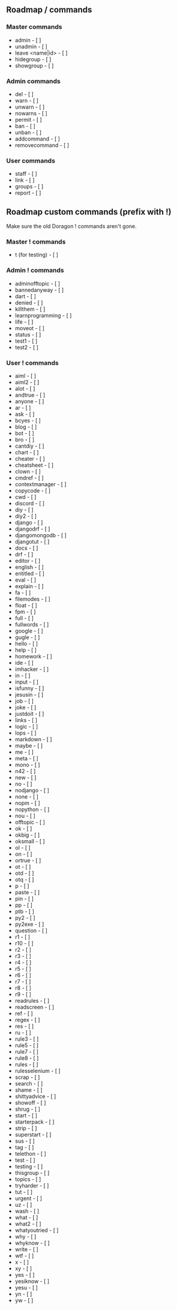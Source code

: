 ## Roadmap / commands

### Master commands
* admin - [ ]
* unadmin - [ ]
* leave <name|id> - [ ]
* hidegroup - [ ]
* showgroup - [ ]

### Admin commands
* del - [ ]
* warn - [ ]
* unwarn - [ ]
* nowarns - [ ]
* permit - [ ]
* ban - [ ]
* unban - [ ]
* addcommand <name> - [ ]
* removecommand <name> - [ ]

### User commands
* staff - [ ]
* link - [ ]
* groups - [ ]
* report - [ ]

## Roadmap custom commands (prefix with !)
Make sure the old Doragon ! commands aren't gone.
### Master ! commands
* t (for testing) - [ ]

### Admin ! commands
* adminofftopic - [ ]
* bannedanyway - [ ]
* dart - [ ]
* denied - [ ]
* killthem - [ ]
* learnprogramming - [ ]
* life - [ ]
* moveot - [ ]
* status - [ ]
* test1 - [ ]
* test2 - [ ]

### User ! commands
* aiml - [ ]
* aiml2 - [ ]
* alot - [ ]
* andtrue - [ ]
* anyone - [ ]
* ar - [ ]
* ask - [ ]
* bcyes - [ ]
* blog - [ ]
* bot - [ ]
* bro - [ ]
* cantdiy - [ ]
* chart - [ ]
* cheater - [ ]
* cheatsheet - [ ]
* clown - [ ]
* cmdref - [ ]
* contextmanager - [ ]
* copycode - [ ]
* cwd - [ ]
* discord - [ ]
* diy - [ ]
* diy2 - [ ]
* django - [ ]
* djangodrf - [ ]
* djangomongodb - [ ]
* djangotut - [ ]
* docs - [ ]
* drf - [ ]
* editor - [ ]
* english - [ ]
* entitled - [ ]
* eval - [ ]
* explain - [ ]
* fa - [ ]
* filemodes - [ ]
* float - [ ]
* fpm - [ ]
* full - [ ]
* fullwords - [ ]
* google - [ ]
* gugle - [ ]
* hello - [ ]
* help - [ ]
* homework - [ ]
* ide - [ ]
* imhacker - [ ]
* in - [ ]
* input - [ ]
* isfunny - [ ]
* jesusin - [ ]
* job - [ ]
* joke - [ ]
* justdoit - [ ]
* links - [ ]
* logic - [ ]
* lops - [ ]
* markdown - [ ]
* maybe - [ ]
* me - [ ]
* meta - [ ]
* mono - [ ]
* n42 - [ ]
* new - [ ]
* no - [ ]
* nodjango - [ ]
* none - [ ]
* nopm - [ ]
* nopython - [ ]
* nou - [ ]
* offtopic - [ ]
* ok - [ ]
* okbig - [ ]
* oksmall - [ ]
* ol - [ ]
* on - [ ]
* ortrue - [ ]
* ot - [ ]
* otd - [ ]
* otq - [ ]
* p - [ ]
* paste - [ ]
* pin - [ ]
* pp - [ ]
* ptb - [ ]
* py2 - [ ]
* py2exe - [ ]
* question - [ ]
* r1 - [ ]
* r10 - [ ]
* r2 - [ ]
* r3 - [ ]
* r4 - [ ]
* r5 - [ ]
* r6 - [ ]
* r7 - [ ]
* r8 - [ ]
* r9 - [ ]
* readrules - [ ]
* readscreen - [ ]
* ref - [ ]
* regex - [ ]
* res - [ ]
* ru - [ ]
* rule3 - [ ]
* rule5 - [ ]
* rule7 - [ ]
* rule8 - [ ]
* rules - [ ]
* rulesselenium - [ ]
* scrap - [ ]
* search - [ ]
* shame - [ ]
* shittyadvice - [ ]
* showoff - [ ]
* shrug - [ ]
* start - [ ]
* starterpack - [ ]
* strip - [ ]
* superstart - [ ]
* sus - [ ]
* tag - [ ]
* telethon - [ ]
* test - [ ]
* testing - [ ]
* thisgroup - [ ]
* topics - [ ]
* tryharder - [ ]
* tut - [ ]
* urgent - [ ]
* uz - [ ]
* wash - [ ]
* what - [ ]
* what2 - [ ]
* whatyoutried - [ ]
* why - [ ]
* whyknow - [ ]
* write - [ ]
* wtf - [ ]
* x - [ ]
* xy - [ ]
* yes - [ ]
* yesiknow - [ ]
* yesu - [ ]
* yn - [ ]
* yw - [ ]
